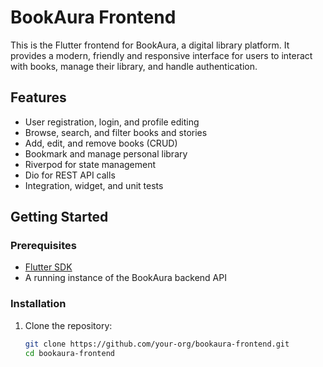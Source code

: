 # BookAura Frontend

This is the Flutter frontend for BookAura, a digital library platform. It provides a modern, friendly and responsive interface for users to interact with books, manage their library, and handle authentication.

## Features

- User registration, login, and profile editing
- Browse, search, and filter books and stories
- Add, edit, and remove books (CRUD)
- Bookmark and manage personal library
- Riverpod for state management
- Dio for REST API calls
- Integration, widget, and unit tests

## Getting Started

### Prerequisites

- [Flutter SDK](https://flutter.dev/docs/get-started/install)
- A running instance of the BookAura backend API

### Installation

1. Clone the repository:
   ```sh
   git clone https://github.com/your-org/bookaura-frontend.git
   cd bookaura-frontend
